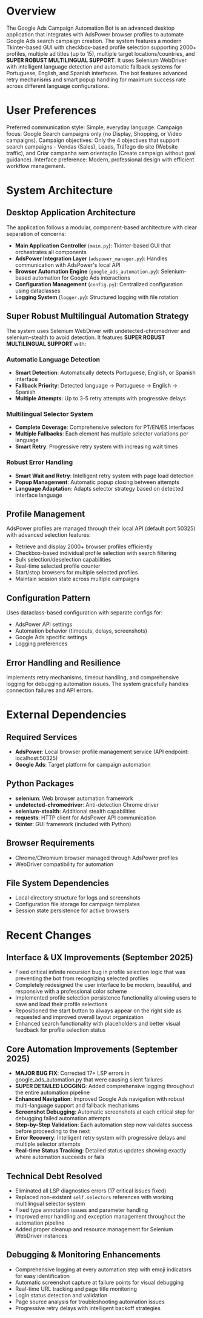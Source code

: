 # Overview

The Google Ads Campaign Automation Bot is an advanced desktop application that integrates with AdsPower browser profiles to automate Google Ads search campaign creation. The system features a modern Tkinter-based GUI with checkbox-based profile selection supporting 2000+ profiles, multiple ad titles (up to 15), multiple target locations/countries, and **SUPER ROBUST MULTILINGUAL SUPPORT**. It uses Selenium WebDriver with intelligent language detection and automatic fallback systems for Portuguese, English, and Spanish interfaces. The bot features advanced retry mechanisms and smart popup handling for maximum success rate across different language configurations.

# User Preferences

Preferred communication style: Simple, everyday language.
Campaign focus: Google Search campaigns only (no Display, Shopping, or Video campaigns).
Campaign objectives: Only the 4 objectives that support search campaigns - Vendas (Sales), Leads, Tráfego do site (Website traffic), and Criar campanha sem orientação (Create campaign without goal guidance).
Interface preference: Modern, professional design with efficient workflow management.

# System Architecture

## Desktop Application Architecture
The application follows a modular, component-based architecture with clear separation of concerns:

- **Main Application Controller** (`main.py`): Tkinter-based GUI that orchestrates all components
- **AdsPower Integration Layer** (`adspower_manager.py`): Handles communication with AdsPower's local API
- **Browser Automation Engine** (`google_ads_automation.py`): Selenium-based automation for Google Ads interactions
- **Configuration Management** (`config.py`): Centralized configuration using dataclasses
- **Logging System** (`logger.py`): Structured logging with file rotation

## Super Robust Multilingual Automation Strategy
The system uses Selenium WebDriver with undetected-chromedriver and selenium-stealth to avoid detection. It features **SUPER ROBUST MULTILINGUAL SUPPORT** with:

### Automatic Language Detection
- **Smart Detection**: Automatically detects Portuguese, English, or Spanish interface
- **Fallback Priority**: Detected language → Portuguese → English → Spanish
- **Multiple Attempts**: Up to 3-5 retry attempts with progressive delays

### Multilingual Selector System
- **Complete Coverage**: Comprehensive selectors for PT/EN/ES interfaces
- **Multiple Fallbacks**: Each element has multiple selector variations per language
- **Smart Retry**: Progressive retry system with increasing wait times

### Robust Error Handling
- **Smart Wait and Retry**: Intelligent retry system with page load detection
- **Popup Management**: Automatic popup closing between attempts
- **Language Adaptation**: Adapts selector strategy based on detected interface language

## Profile Management
AdsPower profiles are managed through their local API (default port 50325) with advanced selection features:
- Retrieve and display 2000+ browser profiles efficiently
- Checkbox-based individual profile selection with search filtering
- Bulk selection/deselection capabilities
- Real-time selected profile counter
- Start/stop browsers for multiple selected profiles
- Maintain session state across multiple campaigns

## Configuration Pattern
Uses dataclass-based configuration with separate configs for:
- AdsPower API settings
- Automation behavior (timeouts, delays, screenshots)
- Google Ads specific settings
- Logging preferences

## Error Handling and Resilience
Implements retry mechanisms, timeout handling, and comprehensive logging for debugging automation issues. The system gracefully handles connection failures and API errors.

# External Dependencies

## Required Services
- **AdsPower**: Local browser profile management service (API endpoint: localhost:50325)
- **Google Ads**: Target platform for campaign automation

## Python Packages
- **selenium**: Web browser automation framework
- **undetected-chromedriver**: Anti-detection Chrome driver
- **selenium-stealth**: Additional stealth capabilities
- **requests**: HTTP client for AdsPower API communication
- **tkinter**: GUI framework (included with Python)

## Browser Requirements
- Chrome/Chromium browser managed through AdsPower profiles
- WebDriver compatibility for automation

## File System Dependencies
- Local directory structure for logs and screenshots
- Configuration file storage for campaign templates
- Session state persistence for active browsers

# Recent Changes

## Interface & UX Improvements (September 2025)
- Fixed critical infinite recursion bug in profile selection logic that was preventing the bot from recognizing selected profiles
- Completely redesigned the user interface to be modern, beautiful, and responsive with a professional color scheme
- Implemented profile selection persistence functionality allowing users to save and load their profile selections
- Repositioned the start button to always appear on the right side as requested and improved overall layout organization
- Enhanced search functionality with placeholders and better visual feedback for profile selection status

## Core Automation Improvements (September 2025)
- **MAJOR BUG FIX**: Corrected 17+ LSP errors in google_ads_automation.py that were causing silent failures
- **SUPER DETAILED LOGGING**: Added comprehensive logging throughout the entire automation pipeline
- **Enhanced Navigation**: Improved Google Ads navigation with robust multi-language support and fallback mechanisms
- **Screenshot Debugging**: Automatic screenshots at each critical step for debugging failed automation attempts
- **Step-by-Step Validation**: Each automation step now validates success before proceeding to the next
- **Error Recovery**: Intelligent retry system with progressive delays and multiple selector attempts
- **Real-time Status Tracking**: Detailed status updates showing exactly where automation succeeds or fails

## Technical Debt Resolved
- Eliminated all LSP diagnostics errors (17 critical issues fixed)
- Replaced non-existent `self.selectors` references with working multilingual selector system
- Fixed type annotation issues and parameter handling
- Improved error handling and exception management throughout the automation pipeline
- Added proper cleanup and resource management for Selenium WebDriver instances

## Debugging & Monitoring Enhancements
- Comprehensive logging at every automation step with emoji indicators for easy identification
- Automatic screenshot capture at failure points for visual debugging
- Real-time URL tracking and page title monitoring
- Login status detection and validation
- Page source analysis for troubleshooting automation issues
- Progressive retry delays with intelligent backoff strategies